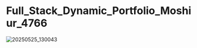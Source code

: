 # Full_Stack_Dynamic_Portfolio_Moshiur_4766
![20250525_130043](https://github.com/user-attachments/assets/f34e853b-d2fe-4d86-b3f3-a54c354fd051)
